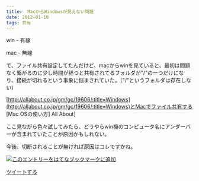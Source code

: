 ```yaml
---
title:  MacからWindowsが見えない問題
date: 2012-01-10
tags: 共有
---
```

win - 有線

mac - 無線

で、ファイル共有設定してたんだけど、macからwinを見ていると、最初は問題なく繋がるのに少し時間が経つと共有されてるフォルダが"/"の一つだけになり、接続が切れるという事象に悩まされていた。（"/"というフォルダは存在しない）

[http://allabout.co.jp/gm/gc/19606/:title=Windows](http://allabout.co.jp/gm/gc/19606/:title=Windows)とMacでファイル共有する
[Mac OSの使い方] All About]

ここ見ながら色々試してみたら、どうやらwin機のコンピュータ名にアンダーバーが含まれていたことが原因かもしれない。

今後、切断されることが無ければ原因はコレですかね。

[![このエントリーをはてなブックマークに追加](http://b.st-hatena.com/images/entry-button/button-only.gif)](http://b.hatena.ne.jp/entry/http://d.hatena.ne.jp "このエントリーをはてなブックマークに追加")

[ツイートする](http://twitter.com/share)
